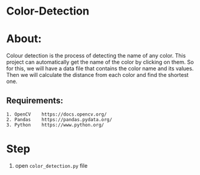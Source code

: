 # Color-Detection

About: 
=======
Colour detection is the process of detecting the name of any color. This project can automatically get
the name of the color by clicking on them. So for this, we will have a data file that contains the color name and its values. 
Then we will calculate the distance from each color and find the shortest one. 

Requirements:
-
```
1. OpenCV    https://docs.opencv.org/
2. Pandas    https://pandas.pydata.org/
3. Python    https://www.python.org/
```
# Step
1. open `color_detection.py` file